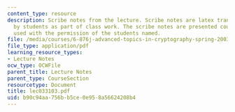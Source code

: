 ```yaml
---
content_type: resource
description: Scribe notes from the lecture. Scribe notes are latex transcriptions
  by students as part of class work. The scribe notes are presented courtesy of and
  used with the permission of the students named.
file: /media/courses/6-876j-advanced-topics-in-cryptography-spring-2003/b90c94aa756bb5ce0e958a56624208b4_lec033103.pdf
file_type: application/pdf
learning_resource_types:
- Lecture Notes
ocw_type: OCWFile
parent_title: Lecture Notes
parent_type: CourseSection
resourcetype: Document
title: lec033103.pdf
uid: b90c94aa-756b-b5ce-0e95-8a56624208b4
---
```

